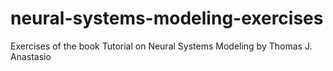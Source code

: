 # neural-systems-modeling-exercises
Exercises of the book Tutorial on Neural Systems Modeling by Thomas J. Anastasio
